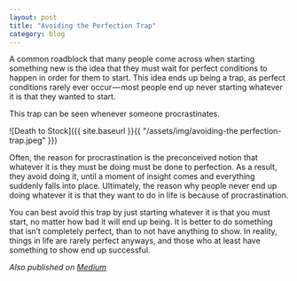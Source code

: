 ```yaml
---
layout: post
title: "Avoiding the Perfection Trap"
category: blog
---
```


A common roadblock that many people come across when starting something new is the idea that they must wait for perfect conditions to happen in order for them to start. This idea ends up being a trap, as perfect conditions rarely ever occur — most people end up never starting whatever it is that they wanted to start.

This trap can be seen whenever someone procrastinates.

![Death to Stock]({{ site.baseurl }}{{ "/assets/img/avoiding-the perfection-trap.jpeg" }})

Often, the reason for procrastination is the preconceived notion that whatever it is they must be doing must be done to perfection. As a result, they avoid doing it, until a moment of insight comes and everything suddenly falls into place. Ultimately, the reason why people never end up doing whatever it is that they want to do in life is because of procrastination.

You can best avoid this trap by just starting whatever it is that you must start, no matter how bad it will end up being. It is better to do something that isn’t completely perfect, than to not have anything to show. In reality, things in life are rarely perfect anyways, and those who at least have something to show end up successful.

*Also published on [Medium](https://medium.com/@LeNPaul/avoiding-the-perfection-trap-64de769aa602)*
